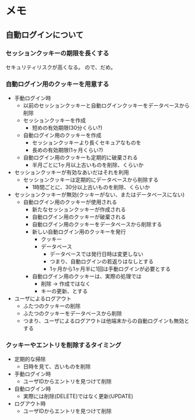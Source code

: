 メモ
====

自動ログインについて
--------------------

### セッションクッキーの期限を長くする

セキュリティリスクが高くなる。
ので、だめ。

### 自動ログイン用のクッキーを用意する

* 手動ログイン時
	+ 以前のセッションクッキーと自動ログインクッキーをデータベースから削除
	+ セッションクッキーを作成
		- 短めの有効期限(30分くらい?)
	+ 自動ログイン用のクッキーを作成
		- セッションクッキーより長くセキュアなものを
		- 長めの有効期限(1ヶ月くらい?)
	+ 自動ログイン用のクッキーも定期的に破棄される
		- 半月ごとに1ヶ月以上古いものを削除、くらいか
* セッションクッキーが有効なあいだはそれを利用
	+ セッションクッキーは定期的にデータベースから削除する
		- 1時間ごとに、30分以上古いものを削除、くらいか
* セッションクッキーが無効(クッキーがない、またはデータベースにない)
	+ 自動ログイン用のクッキーが使用される
		- 新たなセッションクッキーが作成される
		- 自動ログイン用のクッキーが破棄される
		- 自動ログイン用のクッキーをデータベースから削除する
		- 新しい自動ログイン用のクッキーを発行
			* クッキー
			* データベース
				+ データベースでは発行日時は変更しない
				+ つまり、自動ログインの若返りはなしとする
				+ 1ヶ月から1ヶ月半に1回は手動ログインが必要とする
		- 自動ログイン用のクッキーは、実際の処理では
			* 削除 -> 作成ではなく
			* キーの更新、とする
* ユーザによるログアウト
	+ ふたつのクッキーの削除
	+ ふたつのクッキーをデータベースから削除
	+ つまり、ユーザによるログアウトは他端末からの自動ログインも無効とする

### クッキーやエントリを削除するタイミング

* 定期的な掃除
	+ 日時を見て、古いものを削除
* 手動ログイン時
	+ ユーザIDからエントリを見つけて削除
* 自動ログイン時
	+ 実際には削除(DELETE)ではなく更新(UPDATE)
* ログアウト時
	+ ユーザIDからエントリを見つけて削除
